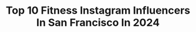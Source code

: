 ---
title: Top 10 Fitness Instagram Influencers In San Francisco In 2024
description: >-
  Find top fitness Instagram influencers in San Francisco in 2024. Most popular hashtags: #sanfrancisco #fitness #bayarea #running.
platform: Instagram
hits: 101
text_top: Discover the best Instagram accounts on inBeat.
text_bottom: Our platform holds 101 Instagram influencers like this in San Francisco, United States for you to connect with.
profiles:
  - username: "keneats_"
    fullname: >-
      kenya // sf + bay area foodie 😋
    bio: >-
      📸 Food | Lifestyle | Travel | Fitness 📍San Francisco Bay Area 💌 kkeneats@gmail.com
    location: "United States"
    followers: 5500
    engagement: 393
    commentsToLikes: 0.198277
    id: clhdzrbz2rck80j08qiop2wm7
    verified: false
    hashtags: "#sffood, #italianfood, #sanfrancisco, #nikon"
  - username: "babybu9"
    fullname: >-
      Babybug
    bio: >-
      I Love chocolate chip cookies and Milk🐞 #10YearOld #Female #Boxer #JrOlympicDreamer #StudentAthlete #SF #BoxingIsLife #escobarboxing #GoldMedals🐘🐘🐘🇼🇸
    location: "United States"
    followers: 17761
    engagement: 936
    commentsToLikes: 0.048393
    id: ck0ub8gv5dzb30i19utladh4y
    verified: false
    hashtags: "#escobarboxing, #health, #discipline, #mitts"
  - username: "morgandallas13"
    fullname: >-
      Morgan | Run & Strength Coach
    bio: >-
      🏃🏻‍♀️🧗🏻‍♀️🚴🏻‍♀️Endorphin Enthusiast Adventures on & off trail ⛰️ ⏱ Coaching @morgansathleticprogram #coachmorgan #femalesontrails
    location: "United States"
    followers: 9295
    engagement: 331
    commentsToLikes: 0.027213
    id: cl2s8olxzt3es0i23w2f8jqvb
    verified: false
    hashtags: "#runsf, #morgansathleticprogram, #100miler, #womenwhoadventure"
  - username: "sonya_neks_"
    fullname: >-
      Fitness motivator | Health Influencer | Sonya Nikolaenkova
    bio: >-
      Fitness motivator,actress,dancer 📍Los Angeles Dance with me @neks_dance PR/Реклама:sonyaneks@avtormedia.ru
    location: "United States"
    followers: 1132352
    engagement: 166
    commentsToLikes: 0.005176
    id: ck5hqrx0btm9o0i11geh3obmr
    verified: false
    hashtags: "#la, #lavibes, #california, #losangeles"
  - username: "hauskris"
    fullname: >-
      Kristen Hollingshaus
    bio: >-
      wfh, beauty, fashion, fitness & things I love! 📍San Francisco 💌 contact@hauskris.com LINKS ⬇️
    location: "United States"
    followers: 172007
    engagement: 265
    commentsToLikes: 0.033106
    id: cl0m89z5fn7lh0i23ou440s7z
    verified: false
    hashtags: "#ad, #therisetheshine, #morningroutine, #packwithme"
  - username: "healthymoodsf"
    fullname: >-
      Lyana Begret See
    bio: >-
      Easy nourishing recipes. Circassian. Wife, mom, creator, fitness lover, breakfast enthusiast. 📍San Francisco, Bay Area Email: healthymoodsf@gmail.com
    location: "United States"
    followers: 802932
    engagement: 176
    commentsToLikes: 0.017147
    id: ck0ueayzil1kl0i19bugxsruj
    verified: false
    hashtags: "#pancakes, #snackidea, #reels, #glutenfreefood"
  - username: "pietra_luccas"
    fullname: >-
      Piêtra Luccas
    bio: >-
      San Francisco 📍 Lifestyle • Fitness • Fashion Dog 🐶 mom @greatcharliedane @precioso_yachts & @solbeauty2022 👙
    location: "United States"
    followers: 1716418
    engagement: 102
    commentsToLikes: 0.007611
    id: ck5hqne80te2p0i115obqyz9r
    verified: false
    hashtags: "#justcbd, #ad, #sponsored, #singapore"
  - username: "vanessao_sf"
    fullname: >-
      Vanessa Ouellette ❤️
    bio: >-
      📍SF 🏋🏼‍♀️⛷🌯☕️🥃 Senior Instructor Barry's Bootcamp 💌Devotedfitsf@gmail.com #deVOtedfitsf
    location: "United States"
    followers: 2720
    engagement: 696
    commentsToLikes: 0.114704
    id: ck8t07hy0r2w00j78uc1e8xe8
    verified: false
    hashtags: "#barrys, #puppylove, #dogsofinstagram, #happy"
  - username: "blaselias"
    fullname: >-
      Blas Elias
    bio: >-
      Drummer for the Trans Siberian Orchestra, Slaughter, Raiding the Rock Vault and Burning Rain.
    location: "United States"
    followers: 8372
    engagement: 1189
    commentsToLikes: 0.044409
    id: ck600u8zzea3n0i14lg5d151r
    verified: false
    hashtags: "#transsiberianorchestra, #rolanddrums, #drums, #dwdrums"
  - username: "awaisjafar"
    fullname: >-
      Awais Jafar
    bio: >-
      📍 San Francisco | New York | Chicago 🏋️‍♀️ pushing limits of Natty Lifting ✖️ PhD in Computer Science 🖥️ Machine learning Engineer
    location: "United States"
    followers: 155103
    engagement: 2452
    commentsToLikes: 0.020573
    id: ck8t4l4yi75go0j78gg7i2k5v
    verified: false
    hashtags: "#gymjunkie, #reeltrends, #fashionmodels, #fitnessmodel"
---